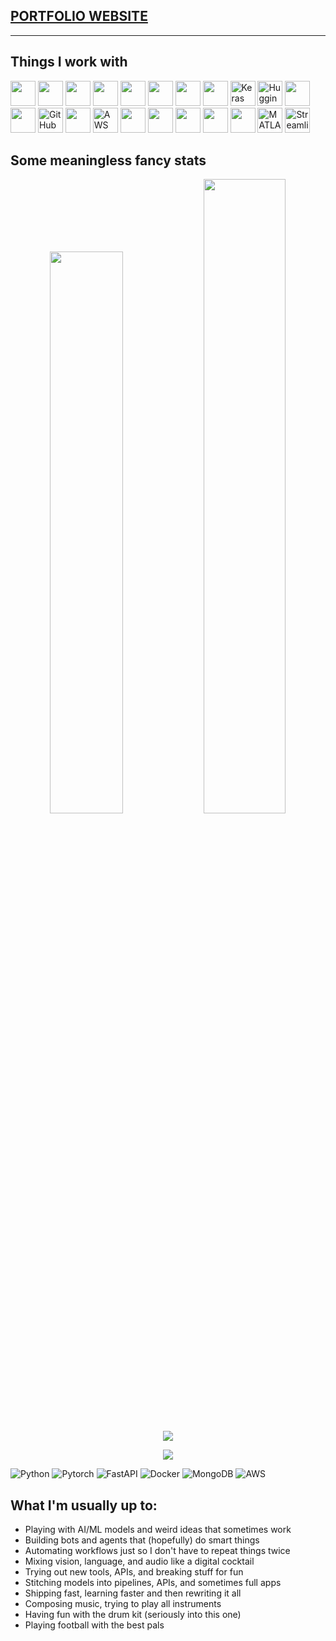 <!-- GitHub README Start -->
## **[PORTFOLIO WEBSITE](https://ramakrishnareddypalle.github.io/portfolio/)**
---
## **Things I work with**
<p align="left">

  <!-- Languages & Frameworks -->
  <img src="https://cdn.jsdelivr.net/gh/devicons/devicon/icons/python/python-original.svg" width="40" />
  <img src="https://cdn.jsdelivr.net/gh/devicons/devicon/icons/javascript/javascript-original.svg" width="40" />
  <img src="https://cdn.jsdelivr.net/gh/devicons/devicon/icons/typescript/typescript-original.svg" width="40" />
  <img src="https://cdn.jsdelivr.net/gh/devicons/devicon/icons/react/react-original.svg" width="40" />
  <img src="https://cdn.jsdelivr.net/gh/devicons/devicon/icons/fastapi/fastapi-original.svg" width="40" />
  <img src="https://cdn.jsdelivr.net/gh/devicons/devicon/icons/nodejs/nodejs-original.svg" width="40" />

  <!-- AI/ML -->
  <img src="https://cdn.jsdelivr.net/gh/devicons/devicon/icons/pytorch/pytorch-original.svg" width="40" />
  <img src="https://cdn.jsdelivr.net/gh/devicons/devicon/icons/tensorflow/tensorflow-original.svg" width="40" />
  <img src="https://upload.wikimedia.org/wikipedia/commons/a/ae/Keras_logo.svg" width="40" title="Keras" />
  <img src="https://huggingface.co/front/assets/huggingface_logo-noborder.svg" width="40" title="Hugging Face" />


  <!-- DevOps & Cloud -->
  <img src="https://cdn.jsdelivr.net/gh/devicons/devicon/icons/docker/docker-original.svg" width="40" />
  <img src="https://cdn.jsdelivr.net/gh/devicons/devicon/icons/git/git-original.svg" width="40" />
  <img src="https://github.githubassets.com/images/modules/logos_page/GitHub-Mark.png" width="40" title="GitHub" />
  <img src="https://cdn.jsdelivr.net/gh/devicons/devicon/icons/linux/linux-original.svg" width="40" />
  <img src="https://img.icons8.com/color/48/000000/amazon-web-services.png" width="40" title="AWS" />

  <!-- Databases -->
  <img src="https://cdn.jsdelivr.net/gh/devicons/devicon/icons/mongodb/mongodb-original.svg" width="40" />
  <img src="https://cdn.jsdelivr.net/gh/devicons/devicon/icons/mysql/mysql-original.svg" width="40" />
  <img src="https://cdn.jsdelivr.net/gh/devicons/devicon/icons/sqlite/sqlite-original.svg" width="40" />

  <!-- Tools & Editors -->
  <img src="https://cdn.jsdelivr.net/gh/devicons/devicon/icons/jupyter/jupyter-original.svg" width="40" />
  <img src="https://cdn.jsdelivr.net/gh/devicons/devicon/icons/vscode/vscode-original.svg" width="40" />
  <img src="https://upload.wikimedia.org/wikipedia/commons/2/21/Matlab_Logo.png" width="40" title="MATLAB" />
  <img src="https://img.icons8.com/color/48/000000/streamlit.png" width="40" title="Streamlit" />

</p>

## **Some meaningless fancy stats**

<p align="center">
  <img src="https://github-readme-stats.vercel.app/api?username=RamakrishnaReddyPalle&show_icons=true&theme=radical&hide_border=true" width="48%"/>
  <img src="https://github-readme-streak-stats.herokuapp.com/?user=RamakrishnaReddyPalle&theme=radical&hide_border=true" width="51%"/>
</p>



<p align="center">
  <img src="https://github-profile-trophy.vercel.app/?username=RamakrishnaReddyPalle&margin-w=5&theme=radical&no-frame=true&no-bg=true&margin-w=10" />
</p>

<p align="center">
  <img src="https://github-readme-activity-graph.vercel.app/graph?username=RamakrishnaReddyPalle&theme=tokyo-night&hide_border=true" />
</p>

![Python](https://img.shields.io/badge/-Python-05122A?style=flat&logo=python)
![Pytorch](https://img.shields.io/badge/-PyTorch-05122A?style=flat&logo=pytorch)
![FastAPI](https://img.shields.io/badge/-FastAPI-05122A?style=flat&logo=fastapi)
![Docker](https://img.shields.io/badge/-Docker-05122A?style=flat&logo=docker)
![MongoDB](https://img.shields.io/badge/-MongoDB-05122A?style=flat&logo=mongodb)
![AWS](https://img.shields.io/badge/-AWS-05122A?style=flat&logo=amazonaws) 


## **What I'm usually up to:**

- Playing with AI/ML models and weird ideas that sometimes work
- Building bots and agents that (hopefully) do smart things
- Automating workflows just so I don't have to repeat things twice
- Mixing vision, language, and audio like a digital cocktail
- Trying out new tools, APIs, and breaking stuff for fun
- Stitching models into pipelines, APIs, and sometimes full apps
- Shipping fast, learning faster and then rewriting it all
- Composing music, trying to play all instruments
- Having fun with the drum kit (seriously into this one)
- Playing football with the best pals

<!-- GitHub README End -->
